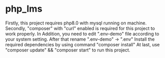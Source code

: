 # php_lms
Firstly, this project requires php8.0 with mysql running on machine. Secondly, "composer" with "curl" enabled is required for this project to work properly. In Addition, you need to edit ".env-demo" file according to your system setting. After that rename ".env-demo" -> ".env" Install the required dependencies by using command "composer install" At last, use "composer update" && "composer start" to run this project.